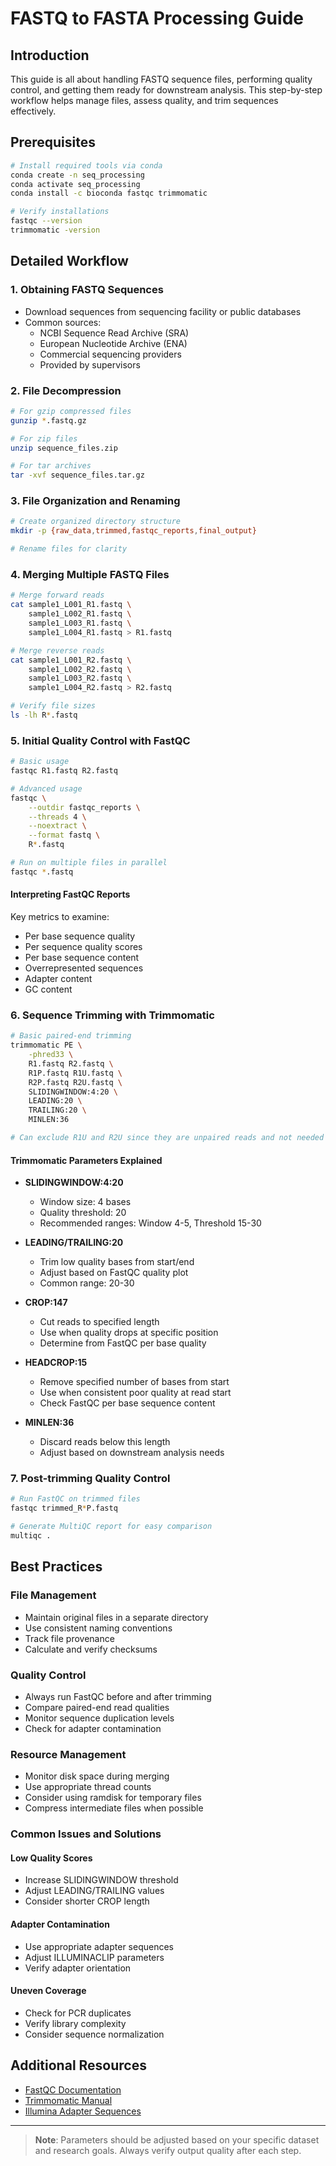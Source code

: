 # FASTQ to FASTA Processing Guide

## Introduction

This guide is all about handling FASTQ sequence files, performing quality control, and getting them ready for downstream analysis. This step-by-step workflow helps manage files, assess quality, and trim sequences effectively.

## Prerequisites

```bash
# Install required tools via conda
conda create -n seq_processing
conda activate seq_processing
conda install -c bioconda fastqc trimmomatic

# Verify installations
fastqc --version
trimmomatic -version
```

## Detailed Workflow

### 1. Obtaining FASTQ Sequences

* Download sequences from sequencing facility or public databases
* Common sources:
  * NCBI Sequence Read Archive (SRA)
  * European Nucleotide Archive (ENA)
  * Commercial sequencing providers
  * Provided by supervisors

### 2. File Decompression

```bash
# For gzip compressed files
gunzip *.fastq.gz

# For zip files
unzip sequence_files.zip

# For tar archives
tar -xvf sequence_files.tar.gz
```

### 3. File Organization and Renaming

```bash
# Create organized directory structure
mkdir -p {raw_data,trimmed,fastqc_reports,final_output}

# Rename files for clarity
```

### 4. Merging Multiple FASTQ Files

```bash
# Merge forward reads
cat sample1_L001_R1.fastq \
    sample1_L002_R1.fastq \
    sample1_L003_R1.fastq \
    sample1_L004_R1.fastq > R1.fastq

# Merge reverse reads
cat sample1_L001_R2.fastq \
    sample1_L002_R2.fastq \
    sample1_L003_R2.fastq \
    sample1_L004_R2.fastq > R2.fastq

# Verify file sizes
ls -lh R*.fastq
```

### 5. Initial Quality Control with FastQC

```bash
# Basic usage
fastqc R1.fastq R2.fastq

# Advanced usage
fastqc \
    --outdir fastqc_reports \
    --threads 4 \
    --noextract \
    --format fastq \
    R*.fastq

# Run on multiple files in parallel
fastqc *.fastq
```

#### Interpreting FastQC Reports

Key metrics to examine:

* Per base sequence quality
* Per sequence quality scores
* Per base sequence content
* Overrepresented sequences
* Adapter content
* GC content

### 6. Sequence Trimming with Trimmomatic

```bash
# Basic paired-end trimming
trimmomatic PE \
    -phred33 \
    R1.fastq R2.fastq \
    R1P.fastq R1U.fastq \ 
    R2P.fastq R2U.fastq \
    SLIDINGWINDOW:4:20 \
    LEADING:20 \
    TRAILING:20 \
    MINLEN:36

# Can exclude R1U and R2U since they are unpaired reads and not needed for downstream analysis
```

#### Trimmomatic Parameters Explained

* **SLIDINGWINDOW:4:20**
  * Window size: 4 bases
  * Quality threshold: 20
  * Recommended ranges: Window 4-5, Threshold 15-30

* **LEADING/TRAILING:20**
  * Trim low quality bases from start/end
  * Adjust based on FastQC quality plot
  * Common range: 20-30

* **CROP:147**
  * Cut reads to specified length
  * Use when quality drops at specific position
  * Determine from FastQC per base quality

* **HEADCROP:15**
  * Remove specified number of bases from start
  * Use when consistent poor quality at read start
  * Check FastQC per base sequence content

* **MINLEN:36**
  * Discard reads below this length
  * Adjust based on downstream analysis needs

### 7. Post-trimming Quality Control

```bash
# Run FastQC on trimmed files
fastqc trimmed_R*P.fastq

# Generate MultiQC report for easy comparison
multiqc .
```

## Best Practices

### File Management
* Maintain original files in a separate directory
* Use consistent naming conventions
* Track file provenance
* Calculate and verify checksums

### Quality Control
* Always run FastQC before and after trimming
* Compare paired-end read qualities
* Monitor sequence duplication levels
* Check for adapter contamination

### Resource Management
* Monitor disk space during merging
* Use appropriate thread counts
* Consider using ramdisk for temporary files
* Compress intermediate files when possible

### Common Issues and Solutions

#### Low Quality Scores
* Increase SLIDINGWINDOW threshold
* Adjust LEADING/TRAILING values
* Consider shorter CROP length

#### Adapter Contamination
* Use appropriate adapter sequences
* Adjust ILLUMINACLIP parameters
* Verify adapter orientation

#### Uneven Coverage
* Check for PCR duplicates
* Verify library complexity
* Consider sequence normalization

## Additional Resources

* [FastQC Documentation](https://www.bioinformatics.babraham.ac.uk/projects/fastqc/)
* [Trimmomatic Manual](http://www.usadellab.org/cms/?page=trimmomatic)
* [Illumina Adapter Sequences](https://support.illumina.com/downloads/illumina-adapter-sequences-document-1000000002694.html)

---

> **Note**: Parameters should be adjusted based on your specific dataset and research goals. Always verify output quality after each step.